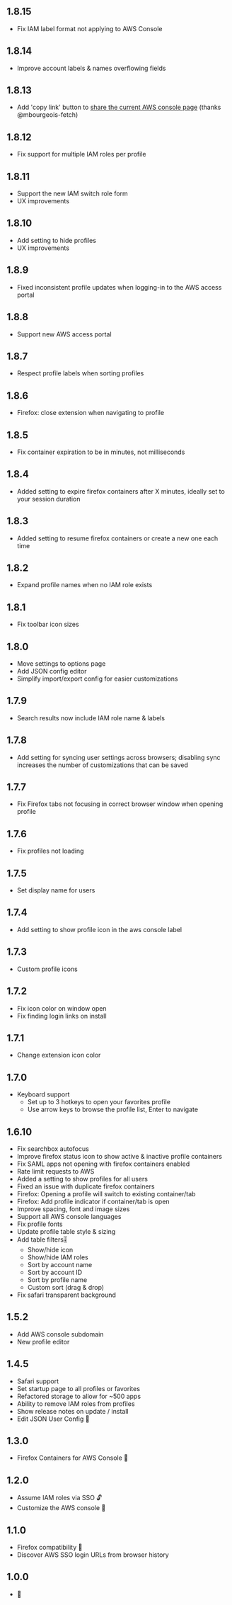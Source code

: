 ## 1.8.15
- Fix IAM label format not applying to AWS Console

## 1.8.14
- Improve account labels & names overflowing fields

## 1.8.13
- Add 'copy link' button to [share the current AWS console page](https://docs.aws.amazon.com/singlesignon/latest/userguide/createshortcutlink.html) (thanks @mbourgeois-fetch)

## 1.8.12
- Fix support for multiple IAM roles per profile

## 1.8.11
- Support the new IAM switch role form
- UX improvements

## 1.8.10
- Add setting to hide profiles
- UX improvements

## 1.8.9
- Fixed inconsistent profile updates when logging-in to the AWS access portal

## 1.8.8
- Support new AWS access portal

## 1.8.7
- Respect profile labels when sorting profiles

## 1.8.6
- Firefox: close extension when navigating to profile

## 1.8.5
- Fix container expiration to be in minutes, not milliseconds

## 1.8.4
- Added setting to expire firefox containers after X minutes, ideally set to your session duration

## 1.8.3
- Added setting to resume firefox containers or create a new one each time

## 1.8.2
- Expand profile names when no IAM role exists

## 1.8.1
- Fix toolbar icon sizes

## 1.8.0
- Move settings to options page
- Add JSON config editor
- Simplify import/export config for easier customizations
## 1.7.9
- Search results now include IAM role name & labels

## 1.7.8
- Add setting for syncing user settings across browsers; disabling sync increases the number of customizations that can be saved

## 1.7.7
- Fix Firefox tabs not focusing in correct browser window when opening profile

## 1.7.6
- Fix profiles not loading

## 1.7.5
- Set display name for users

## 1.7.4
- Add setting to show profile icon in the aws console label

## 1.7.3
- Custom profile icons

## 1.7.2
- Fix icon color on window open
- Fix finding login links on install

## 1.7.1
- Change extension icon color

## 1.7.0
- Keyboard support
  - Set up to 3 hotkeys to open your favorites profile
  - Use arrow keys to browse the profile list, Enter to navigate

## 1.6.10
- Fix searchbox autofocus
- Improve firefox status icon to show active & inactive profile containers
- Fix SAML apps not opening with firefox containers enabled
- Rate limit requests to AWS
- Added a setting to show profiles for all users
- Fixed an issue with duplicate firefox containers
- Firefox: Opening a profile will switch to existing container/tab
- Firefox: Add profile indicator if container/tab is open
- Improve spacing, font and image sizes
- Support all AWS console languages
- Fix profile fonts
- Update profile table style & sizing
- Add table filters🎚️
  - Show/hide icon
  - Show/hide IAM roles
  - Sort by account name
  - Sort by account ID
  - Sort by profile name
  - Custom sort (drag & drop)
- Fix safari transparent background

## 1.5.2
- Add AWS console subdomain
- New profile editor

## 1.4.5
- Safari support
- Set startup page to all profiles or favorites
- Refactored storage to allow for ~500 apps
- Ability to remove IAM roles from profiles
- Show release notes on update / install
- Edit JSON User Config 📝

## 1.3.0
- Firefox Containers for AWS Console 🦊

## 1.2.0
- Assume IAM roles via SSO 🔓
- Customize the AWS console 🎨

## 1.1.0
- Firefox compatibility 🦊
- Discover AWS SSO login URLs from browser history

## 1.0.0
- 🎂
